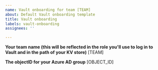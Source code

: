```yaml
---
name: Vault onboarding for team [TEAM]
about: Default Vault onboarding template
title: Vault onboarding
labels: vault-onboarding
assignees: ''

---
```


**Your team name (this will be reflected in the role you'll use to log in to Vault and in the path of your KV store)**
[TEAM]

**The objectID for your Azure AD group**
[OBJECT_ID]
